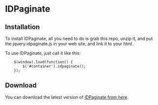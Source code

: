 IDPaginate
==========

Installation
------------

To install IDPaginate, all you need to do is grab this repo, unzip it, and put the jquery.idpaginate.js in your web site, and link it to your html.

To use IDPaginate, just call it like this:

        $(window).load(function() {
            $('#container').idpaginate();
        });

Download
--------

You can download the latest version of [IDPaginate from here](https://github.com/indranil/IDPaginate/zipball/master).